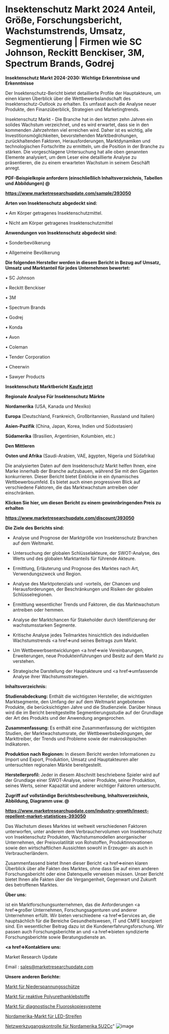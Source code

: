 # Insektenschutz Markt 2024 Anteil, Größe, Forschungsbericht, Wachstumstrends, Umsatz, Segmentierung | Firmen wie SC Johnson, Reckitt Benckiser, 3M, Spectrum Brands, Godrej

<strong>Insektenschutz Markt 2024-2030: Wichtige Erkenntnisse und Erkenntnisse</strong>

Der Insektenschutz-Bericht bietet detaillierte Profile der Hauptakteure, um einen klaren Überblick über die Wettbewerbslandschaft des Insektenschutz-Outlook zu erhalten. Es umfasst auch die Analyse neuer Produkte, den Finanzüberblick, Strategien und Marketingtrends.

Insektenschutz Markt - Die Branche hat in den letzten zehn Jahren ein solides Wachstum verzeichnet, und es wird erwartet, dass sie in den kommenden Jahrzehnten viel erreichen wird. Daher ist es wichtig, alle Investitionsmöglichkeiten, bevorstehenden Marktbedrohungen, zurückhaltenden Faktoren, Herausforderungen, Marktdynamiken und technologischen Fortschritte zu ermitteln, um die Position in der Branche zu stärken. Die vorgeschlagene Untersuchung hat alle oben genannten Elemente analysiert, um dem Leser eine detaillierte Analyse zu präsentieren, die zu einem erwarteten Wachstum in seinem Geschäft anregt.



<strong><b>PDF-Beispielkopie anfordern (einschließlich Inhaltsverzeichnis, Tabellen und Abbildungen) @ </b></strong>

<strong><a href=https://www.marketresearchupdate.com/sample/393050>

<strong>https://www.marketresearchupdate.com/sample/393050</u></a></strong></strong>



<strong>Arten von Insektenschutz abgedeckt sind:</strong>

• Am Körper getragenes Insektenschutzmittel.

• Nicht am Körper getragenes Insektenschutzmittel



<strong>Anwendungen von Insektenschutz abgedeckt sind:</strong>

• Sonderbevölkerung

• Allgemeine Bevölkerung



<strong>Die folgenden Hersteller werden in diesem Bericht in Bezug auf Umsatz, Umsatz und Marktanteil für jedes Unternehmen bewertet:</strong>

• SC Johnson

• Reckitt Benckiser

• 3M

• Spectrum Brands

• Godrej

• Konda

• Avon

• Coleman

• Tender Corporation

• Cheerwin

• Sawyer Products



<strong>Insektenschutz Marktbericht <a href=https://www.marketresearchupdate.com/buynow/393050>Kaufe jetzt</a></strong>



<strong>Regionale Analyse Für Insektenschutz Märkte</strong>



<strong>Nordamerika</strong> (USA, Kanada und Mexiko)



<strong>Europa</strong> (Deutschland, Frankreich, Großbritannien, Russland und Italien)



<strong>Asien-Pazifik</strong> (China, Japan, Korea, Indien und Südostasien)



<strong>Südamerika</strong> (Brasilien, Argentinien, Kolumbien, etc.)



<strong>Den Mittleren</strong> 

<strong>Osten und Afrika</strong> (Saudi-Arabien, VAE, ägypten, Nigeria und Südafrika)

Die analysierten Daten auf dem Insektenschutz Markt helfen Ihnen, eine Marke innerhalb der Branche aufzubauen, während Sie mit den Giganten konkurrieren. Dieser Bericht bietet Einblicke in ein dynamisches Wettbewerbsumfeld. Es bietet auch einen progressiven Blick auf verschiedene Faktoren, die das Marktwachstum antreiben oder einschränken.



<strong>Klicken Sie hier, um diesen Bericht zu einem gewinnbringenden Preis zu erhalten
</strong>

<strong><a href=https://www.marketresearchupdate.com/discount/393050>https://www.marketresearchupdate.com/discount/393050</b></u></strong></a>



<strong>Die Ziele des Berichts sind:</strong>

- Analyse und Prognose der Marktgröße von Insektenschutz Branchen auf dem Weltmarkt.

- Untersuchung der globalen Schlüsselakteure, der SWOT-Analyse, des Werts und des globalen Marktanteils für führende Akteure.

- Ermittlung, Erläuterung und Prognose des Marktes nach Art, Verwendungszweck und Region.

- Analyse des Marktpotenzials und -vorteils, der Chancen und Herausforderungen, der Beschränkungen und Risiken der globalen Schlüsselregionen.

- Ermittlung wesentlicher Trends und Faktoren, die das Marktwachstum antreiben oder hemmen.

- Analyse der Marktchancen für Stakeholder durch Identifizierung der wachstumsstarken Segmente.

- Kritische Analyse jedes Teilmarktes hinsichtlich des individuellen Wachstumstrends <a href=>und</a> seines Beitrags zum Markt.

- Um Wettbewerbsentwicklungen <a href=>wie</a> Vereinbarungen, Erweiterungen, neue Produkteinführungen und Besitz auf dem Markt zu verstehen.

- Strategische Darstellung der Hauptakteure und <a href=>umfas</a>sende Analyse ihrer Wachstumsstrategien.



<strong>Inhaltsverzeichnis:</strong>



<strong>Studienabdeckung:</strong> Enthält die wichtigsten Hersteller, die wichtigsten Marktsegmente, den Umfang der auf dem Weltmarkt angebotenen Produkte, die berücksichtigten Jahre und die Studienziele. Darüber hinaus wird die im Bericht bereitgestellte Segmentierungsstudie auf der Grundlage der Art des Produkts und der Anwendung angesprochen.



<strong>Zusammenfassung:</strong> Es enthält eine Zusammenfassung der wichtigsten Studien, der Marktwachstumsrate, der Wettbewerbsbedingungen, der Markttreiber, der Trends und Probleme sowie der makroskopischen Indikatoren.



<strong>Produktion nach Regionen:</strong> In diesem Bericht werden Informationen zu Import und Export, Produktion, Umsatz und Hauptakteuren aller untersuchten regionalen Märkte bereitgestellt.



<strong>Herstellerprofil:</strong> Jeder in diesem Abschnitt beschriebene Spieler wird auf der Grundlage einer SWOT-Analyse, seiner Produkte, seiner Produktion, seines Werts, seiner Kapazität und anderer wichtiger Faktoren untersucht.



<strong><b>Zugriff auf vollständige Berichtsbeschreibung, Inhaltsverzeichnis, Abbildung, Diagramm usw. @ </b></strong>

<strong><a href=https://www.marketresearchupdate.com/industry-growth/insect-repellent-market-statistices-393050>https://www.marketresearchupdate.com/industry-growth/insect-repellent-market-statistices-393050</a></strong>

Das Wachstum dieses Marktes ist weltweit verschiedenen Faktoren unterworfen, unter anderem dem Verbrauchervolumen von Insektenschutz von Insektenschutz Produkten, Wachstumsmodellen anorganischer Unternehmen, der Preisvolatilität von Rohstoffen, Produktinnovationen sowie den wirtschaftlichen Aussichten sowohl in Erzeuger- als auch in Verbraucherländern.

Zusammenfassend bietet Ihnen dieser Bericht <a href=>einen</a> klaren Überblick über alle Fakten des Marktes, ohne dass Sie auf einen anderen Forschungsbericht oder eine Datenquelle verweisen müssen. Unser Bericht bietet Ihnen alle Fakten über die Vergangenheit, Gegenwart und Zukunft des betroffenen Marktes.



<strong>Über uns:</strong>

 ist ein Marktforschungsunternehmen, das die Anforderungen <a href=>großer</a> Unternehmen, Forschungsagenturen und anderer Unternehmen erfüllt. Wir bieten verschiedene <a href=>Services</a> an, die hauptsächlich für die Bereiche Gesundheitswesen, IT und CMFE konzipiert sind. Ein wesentlicher Beitrag dazu ist die Kundenerfahrungsforschung. Wir passen auch Forschungsberichte an und <a href=>bieten</a> syndizierte Forschungsberichte sowie Beratungsdienste an.



<strong><a href=>Kontaktiere uns:</a></strong>

Market Research Update

Email : sales@marketresearchupdate.com



<strong>Unsere anderen Berichte:</strong>

<a href=https://www.linkedin.com/pulse/low-voltage-contactor-market-size-growth-set>Markt für Niederspannungsschütze</a>

<a href=https://www.linkedin.com/pulse/reactive-polyurethane-adhesive-market-analysis>Markt für reaktive Polyurethanklebstoffe</a>

<a href=https://www.linkedin.com/pulse/diagnostic-fluoroscopy-system-market-outlooks>Markt für diagnostische Fluoroskopiesysteme</a>

<a href=https://www.linkedin.com/pulse/north-america-led-strip-market-2023-current>Nordamerika-Markt für LED-Streifen</a>

<a href=https://www.linkedin.com/pulse/north-america-network-access-control-5u2cc/>Netzwerkzugangskontrolle für Nordamerika 5U2Cc</a>"
![image](https://github.com/Gayatrikarjule/Market-Analysis-360/assets/97346546/635695af-e110-4175-bab3-ce6a3d1ff6c4)

